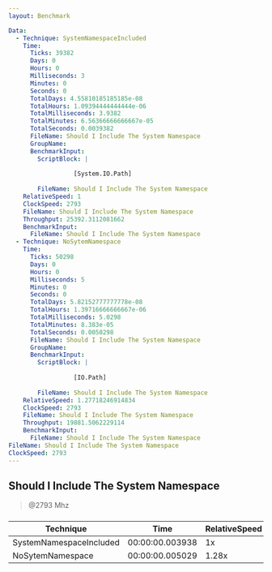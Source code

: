 ```yaml
---
layout: Benchmark

Data: 
  - Technique: SystemNamespaceIncluded
    Time: 
      Ticks: 39382
      Days: 0
      Hours: 0
      Milliseconds: 3
      Minutes: 0
      Seconds: 0
      TotalDays: 4.55810185185185e-08
      TotalHours: 1.09394444444444e-06
      TotalMilliseconds: 3.9382
      TotalMinutes: 6.56366666666667e-05
      TotalSeconds: 0.0039382
      FileName: Should I Include The System Namespace
      GroupName: 
      BenchmarkInput: 
        ScriptBlock: |
          
                  [System.IO.Path]
              
        FileName: Should I Include The System Namespace
    RelativeSpeed: 1
    ClockSpeed: 2793
    FileName: Should I Include The System Namespace
    Throughput: 25392.3112081662
    BenchmarkInput: 
      FileName: Should I Include The System Namespace
  - Technique: NoSytemNamespace
    Time: 
      Ticks: 50298
      Days: 0
      Hours: 0
      Milliseconds: 5
      Minutes: 0
      Seconds: 0
      TotalDays: 5.82152777777778e-08
      TotalHours: 1.39716666666667e-06
      TotalMilliseconds: 5.0298
      TotalMinutes: 8.383e-05
      TotalSeconds: 0.0050298
      FileName: Should I Include The System Namespace
      GroupName: 
      BenchmarkInput: 
        ScriptBlock: |
          
                  [IO.Path]
              
        FileName: Should I Include The System Namespace
    RelativeSpeed: 1.27718246914834
    ClockSpeed: 2793
    FileName: Should I Include The System Namespace
    Throughput: 19881.5062229114
    BenchmarkInput: 
      FileName: Should I Include The System Namespace
FileName: Should I Include The System Namespace
ClockSpeed: 2793
---
```

Should I Include The System Namespace
-------------------------------------
> @2793 Mhz


### 


|Technique              |Time           |RelativeSpeed|Throughput|
|-----------------------|---------------|-------------|----------|
|SystemNamespaceIncluded|00:00:00.003938|1x           |25392.31/s|
|NoSytemNamespace       |00:00:00.005029|1.28x        |19881.51/s|
